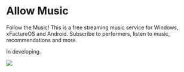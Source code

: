 # Allow Music
Follow the Music! This is a free streaming music service for Windows, xFactureOS and Android. Subscribe to performers, listen to music, recommendations and more.

In developing.

![](https://pp.userapi.com/c845324/v845324254/1b3f7b/WFDuEAO4AM8.jpg)
